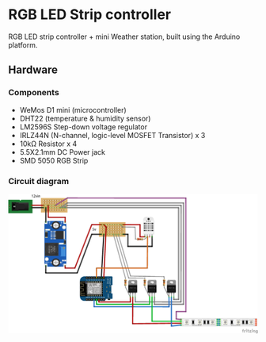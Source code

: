 # RGB LED Strip controller

RGB LED strip controller + mini Weather station, built using the Arduino platform.

## Hardware

### Components

- WeMos D1 mini (microcontroller)
- DHT22 (temperature & humidity sensor)
- LM2596S Step-down voltage regulator
- IRLZ44N (N-channel, logic-level MOSFET Transistor) x 3
- 10kΩ Resistor x 4
- 5.5X2.1mm DC Power jack
- SMD 5050 RGB Strip

### Circuit diagram

![Circuit](./Diagrams/Diagram_bb.png)

